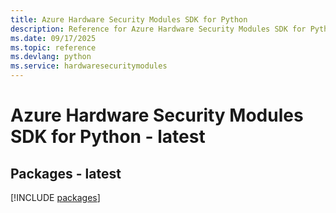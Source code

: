 ```yaml
---
title: Azure Hardware Security Modules SDK for Python
description: Reference for Azure Hardware Security Modules SDK for Python
ms.date: 09/17/2025
ms.topic: reference
ms.devlang: python
ms.service: hardwaresecuritymodules
---
```

# Azure Hardware Security Modules SDK for Python - latest
## Packages - latest
[!INCLUDE [packages](hardware-security-modules-index.md)]